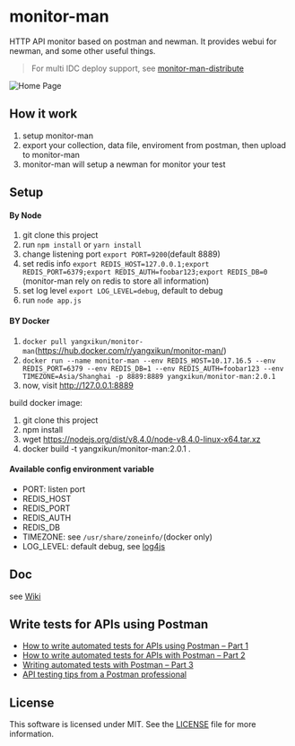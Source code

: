 # monitor-man

HTTP API monitor based on postman and newman. It provides webui for newman, and some other useful things.

> For multi IDC deploy support, see [monitor-man-distribute](https://github.com/yangxikun/monitor-man-distribute)

![Home Page](https://github.com/yangxikun/monitor-man/raw/master/static/images/home.png)

## How it work

1. setup monitor-man
1. export your collection, data file, enviroment from postman, then upload to monitor-man
1. monitor-man will setup a newman for monitor your test

## Setup

#### By Node

1. git clone this project
1. run `npm install` or `yarn install`
1. change listening port `export PORT=9200`(default 8889)
1. set redis info `export REDIS_HOST=127.0.0.1;export REDIS_PORT=6379;export REDIS_AUTH=foobar123;export REDIS_DB=0` (monitor-man rely on redis to store all information)
1. set log level `export LOG_LEVEL=debug`, default to debug
1. run `node app.js`

#### BY Docker

1. `docker pull yangxikun/monitor-man`(https://hub.docker.com/r/yangxikun/monitor-man/)
1. `docker run --name monitor-man --env REDIS_HOST=10.17.16.5 --env REDIS_PORT=6379 --env REDIS_DB=1 --env REDIS_AUTH=foobar123 --env TIMEZONE=Asia/Shanghai -p 8889:8889 yangxikun/monitor-man:2.0.1`
1. now, visit http://127.0.0.1:8889

build docker image:

1. git clone this project
1. npm install
1. wget https://nodejs.org/dist/v8.4.0/node-v8.4.0-linux-x64.tar.xz
1. docker build -t yangxikun/monitor-man:2.0.1 .

#### Available config environment variable

* PORT: listen port
* REDIS_HOST
* REDIS_PORT
* REDIS_AUTH
* REDIS_DB
* TIMEZONE: see `/usr/share/zoneinfo/`(docker only)
* LOG_LEVEL: default debug, see [log4js](https://www.npmjs.com/package/log4js)

## Doc
see [Wiki](https://github.com/yangxikun/monitor-man/wiki)

## Write tests for APIs using Postman
* [How to write automated tests for APIs using Postman – Part 1](http://blog.getpostman.com/2014/03/07/writing-automated-tests-for-apis-using-postman/)
* [How to write automated tests for APIs with Postman – Part 2](http://blog.getpostman.com/2014/04/17/how-to-write-automated-tests-for-apis-with-postman-part-2/)
* [Writing automated tests with Postman – Part 3](http://blog.getpostman.com/2014/05/09/writing-automated-tests-with-postman-part-3/)
* [API testing tips from a Postman professional](http://blog.getpostman.com/2017/07/28/api-testing-tips-from-a-postman-professional/)

## License
This software is licensed under MIT. See the [LICENSE](LICENSE) file for more information.
